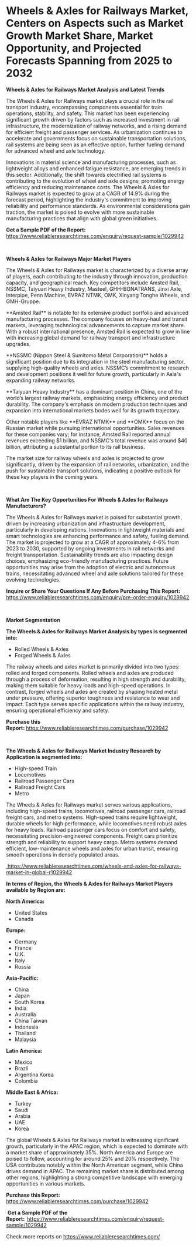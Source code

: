 <p><h1>Wheels & Axles for Railways Market, Centers on Aspects such as Market Growth Market Share, Market Opportunity, and Projected Forecasts Spanning from 2025 to 2032</h1></p><p><strong>Wheels & Axles for Railways Market Analysis and Latest Trends</strong></p>
<p><p>The Wheels & Axles for Railways market plays a crucial role in the rail transport industry, encompassing components essential for train operations, stability, and safety. This market has been experiencing significant growth driven by factors such as increased investment in rail infrastructure, the modernization of railway networks, and a rising demand for efficient freight and passenger services. As urbanization continues to accelerate and governments focus on sustainable transportation solutions, rail systems are being seen as an effective option, further fueling demand for advanced wheel and axle technology.</p><p>Innovations in material science and manufacturing processes, such as lightweight alloys and enhanced fatigue resistance, are emerging trends in this sector. Additionally, the shift towards electrified rail systems is contributing to the evolution of wheel and axle designs, promoting energy efficiency and reducing maintenance costs. The Wheels & Axles for Railways market is expected to grow at a CAGR of 14.9% during the forecast period, highlighting the industry's commitment to improving reliability and performance standards. As environmental considerations gain traction, the market is poised to evolve with more sustainable manufacturing practices that align with global green initiatives.</p></p>
<p><strong>Get a Sample PDF of the Report:&nbsp;</strong> <a href="https://www.reliableresearchtimes.com/enquiry/request-sample/1029942?utm_campaign=3493&utm_medium=2&utm_source=Github&utm_content=ia&utm_term=21032025&utm_id=wheels-axles-for-railways">https://www.reliableresearchtimes.com/enquiry/request-sample/1029942</a></p>
<p>&nbsp;</p>
<p><strong>Wheels & Axles for Railways Major Market Players</strong></p>
<p><p>The Wheels & Axles for Railways market is characterized by a diverse array of players, each contributing to the industry through innovation, production capacity, and geographical reach. Key competitors include Amsted Rail, NSSMC, Taiyuan Heavy Industry, Masteel, GHH-BONATRANS, Jinxi Axle, Interpipe, Penn Machine, EVRAZ NTMK, OMK, Xinyang Tonghe Wheels, and GMH-Gruppe.</p><p>**Amsted Rail** is notable for its extensive product portfolio and advanced manufacturing processes. The company focuses on heavy-haul and transit markets, leveraging technological advancements to capture market share. With a robust international presence, Amsted Rail is expected to grow in line with increasing global demand for railway transport and infrastructure upgrades.</p><p>**NSSMC (Nippon Steel & Sumitomo Metal Corporation)** holds a significant position due to its integration in the steel manufacturing sector, supplying high-quality wheels and axles. NSSMC’s commitment to research and development positions it well for future growth, particularly in Asia's expanding railway networks.</p><p>**Taiyuan Heavy Industry** has a dominant position in China, one of the world’s largest railway markets, emphasizing energy efficiency and product durability. The company's emphasis on modern production techniques and expansion into international markets bodes well for its growth trajectory.</p><p>Other notable players like **EVRAZ NTMK** and **OMK** focus on the Russian market while pursuing international opportunities. Sales revenues for these companies vary; for instance, Amsted Rail reported annual revenues exceeding $1 billion, and NSSMC's total revenue was around $40 billion, attributing a substantial portion to its rail business.</p><p>The market size for railway wheels and axles is projected to grow significantly, driven by the expansion of rail networks, urbanization, and the push for sustainable transport solutions, indicating a positive outlook for these key players in the coming years.</p></p>
<p>&nbsp;</p>
<p><strong>What Are The Key Opportunities For Wheels & Axles for Railways Manufacturers?</strong></p>
<p><p>The Wheels & Axles for Railways market is poised for substantial growth, driven by increasing urbanization and infrastructure development, particularly in developing nations. Innovations in lightweight materials and smart technologies are enhancing performance and safety, fueling demand. The market is projected to grow at a CAGR of approximately 4-6% from 2023 to 2030, supported by ongoing investments in rail networks and freight transportation. Sustainability trends are also impacting design choices, emphasizing eco-friendly manufacturing practices. Future opportunities may arise from the adoption of electric and autonomous trains, necessitating advanced wheel and axle solutions tailored for these evolving technologies.</p></p>
<p><strong>Inquire or Share Your Questions If Any Before Purchasing This Report:</strong> <a href="https://www.reliableresearchtimes.com/enquiry/pre-order-enquiry/1029942?utm_campaign=3493&utm_medium=2&utm_source=Github&utm_content=ia&utm_term=21032025&utm_id=wheels-axles-for-railways">https://www.reliableresearchtimes.com/enquiry/pre-order-enquiry/1029942</a></p>
<p>&nbsp;</p>
<p><strong>Market Segmentation</strong></p>
<p><strong>The Wheels & Axles for Railways Market Analysis by types is segmented into:</strong></p>
<p><ul><li>Rolled Wheels & Axles</li><li>Forged Wheels & Axles</li></ul></p>
<p><p>The railway wheels and axles market is primarily divided into two types: rolled and forged components. Rolled wheels and axles are produced through a process of deformation, resulting in high strength and durability, making them suitable for heavy loads and high-speed operations. In contrast, forged wheels and axles are created by shaping heated metal under pressure, offering superior toughness and resistance to wear and impact. Each type serves specific applications within the railway industry, ensuring operational efficiency and safety.</p></p>
<p><strong>Purchase this Report:&nbsp;</strong><a href="https://www.reliableresearchtimes.com/purchase/1029942?utm_campaign=3493&utm_medium=2&utm_source=Github&utm_content=ia&utm_term=21032025&utm_id=wheels-axles-for-railways">https://www.reliableresearchtimes.com/purchase/1029942</a></p>
<p>&nbsp;</p>
<p><strong>The Wheels & Axles for Railways Market Industry Research by Application is segmented into:</strong></p>
<p><ul><li>High-speed Train</li><li>Locomotives</li><li>Railroad Passenger Cars</li><li>Railroad Freight Cars</li><li>Metro</li></ul></p>
<p><p>The Wheels & Axles for Railways market serves various applications, including high-speed trains, locomotives, railroad passenger cars, railroad freight cars, and metro systems. High-speed trains require lightweight, durable wheels for high performance, while locomotives need robust axles for heavy loads. Railroad passenger cars focus on comfort and safety, necessitating precision-engineered components. Freight cars prioritize strength and reliability to support heavy cargo. Metro systems demand efficient, low-maintenance wheels and axles for urban transit, ensuring smooth operations in densely populated areas.</p></p>
<p><a href="https://www.reliableresearchtimes.com/wheels-and-axles-for-railways-market-in-global-r1029942?utm_campaign=3493&utm_medium=2&utm_source=Github&utm_content=ia&utm_term=21032025&utm_id=wheels-axles-for-railways">&nbsp;https://www.reliableresearchtimes.com/wheels-and-axles-for-railways-market-in-global-r1029942</a></p>
<p><strong>In terms of Region, the Wheels & Axles for Railways Market Players available by Region are:</strong></p>
<p>
    <p> <strong> North America: </strong>
        <ul>
            <li>United States</li>
            <li>Canada</li>
        </ul>
        </p> 
    <p> <strong> Europe: </strong>
        <ul>
            <li>Germany</li>
            <li>France</li>
            <li>U.K.</li>
            <li>Italy</li>
            <li>Russia</li>
        </ul>
        </p> 
    <p> <strong> Asia-Pacific: </strong>
        <ul>
            <li>China</li>
            <li>Japan</li>
            <li>South Korea</li>
            <li>India</li>
            <li>Australia</li>
            <li>China Taiwan</li>
            <li>Indonesia</li>
            <li>Thailand</li>
            <li>Malaysia</li>
        </ul>
        </p> 
    <p> <strong> Latin America: </strong>
        <ul>
            <li>Mexico</li>
            <li>Brazil</li>
            <li>Argentina Korea</li>
            <li>Colombia</li>
        </ul>
        </p> 
    <p> <strong> Middle East & Africa: </strong>
        <ul>
            <li>Turkey</li>
            <li>Saudi</li>
            <li>Arabia</li>
            <li>UAE</li>
            <li>Korea</li>
        </ul>
    </p>
    </p>
<p><p>The global Wheels & Axles for Railways market is witnessing significant growth, particularly in the APAC region, which is expected to dominate with a market share of approximately 35%. North America and Europe are poised to follow, accounting for around 25% and 20% respectively. The USA contributes notably within the North American segment, while China drives demand in APAC. The remaining market share is distributed among other regions, highlighting a strong competitive landscape with emerging opportunities in various markets.</p></p>
<p><strong>Purchase this Report: </strong><a href="https://www.reliableresearchtimes.com/purchase/1029942?utm_campaign=3493&utm_medium=2&utm_source=Github&utm_content=ia&utm_term=21032025&utm_id=wheels-axles-for-railways">https://www.reliableresearchtimes.com/purchase/1029942</a></p>
<p>&nbsp;<strong>Get a Sample PDF of the Report:&nbsp;&nbsp;</strong><a href="https://www.reliableresearchtimes.com/enquiry/request-sample/1029942?utm_campaign=3493&utm_medium=2&utm_source=Github&utm_content=ia&utm_term=21032025&utm_id=wheels-axles-for-railways">https://www.reliableresearchtimes.com/enquiry/request-sample/1029942</a></p>
<p><strong></strong></p>
<p>Check more reports on <a href="https://www.reliableresearchtimes.com/?utm_campaign=3493&utm_medium=2&utm_source=Github&utm_content=ia&utm_term=21032025&utm_id=wheels-axles-for-railways">https://www.reliableresearchtimes.com/</a></p>